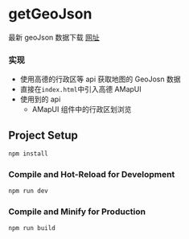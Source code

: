 # getGeoJson

最新 geoJson 数据下载
[网址](https://player-404.github.io/map-geoJson/)

### 实现

-   使用高德的行政区等 api 获取地图的 GeoJosn 数据
-   直接在`index.html`中引入高德 AMapUI
-   使用到的 api
    -   AMapUI 组件中的行政区划浏览

## Project Setup

```sh
npm install
```

### Compile and Hot-Reload for Development

```sh
npm run dev
```

### Compile and Minify for Production

```sh
npm run build
```
